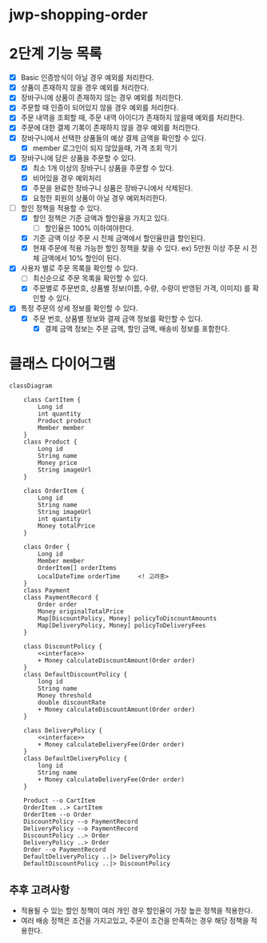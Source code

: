 # jwp-shopping-order

# 2단계 기능 목록

- [x] Basic 인증방식이 아닐 경우 예외를 처리한다.
- [x] 상품이 존재하지 않을 경우 예외를 처리한다.
- [x] 장바구니에 상품이 존재하지 않는 경우 예외를 처리한다.
- [x] 주문할 때 인증이 되어있지 않을 경우 예외를 처리한다.
- [x] 주문 내역을 조회할 때, 주문 내역 아이디가 존재하지 않을때 예외를 처리한다.
- [x] 주문에 대한 결제 기록이 존재하지 않을 경우 예외를 처리한다.
- [x] 장바구니에서 선택한 상품들의 예상 결제 금액을 확인할 수 있다.
    - [x] member 로그인이 되지 않았을때, 가격 조회 막기
- [x] 장바구니에 담은 상품을 주문할 수 있다.
    - [x] 최소 1개 이상의 장바구니 상품을 주문할 수 있다.
    - [x] 비어있을 경우 예외처리
    - [x] 주문을 완료한 장바구니 상품은 장바구니에서 삭제된다.
    - [x] 요청한 회원의 상품이 아닐 경우 예외처리한다.
- [ ] 할인 정책을 적용할 수 있다.
    - [x] 할인 정책은 기준 금액과 할인율을 가지고 있다.
        - [ ] 할인율은 100% 이하여야한다.
    - [x] 기준 금액 이상 주문 시 전체 금액에서 할인율만큼 할인된다.
    - [x] 현재 주문에 적용 가능한 할인 정책을 찾을 수 있다.
      ex) 5만원 이상 주문 시 전체 금액에서 10% 할인이 된다.
- [x] 사용자 별로 주문 목록을 확인할 수 있다.
    - [ ] 최신순으로 주문 목록을 확인할 수 있다.
    - [x] 주문별로 주문번호, 상품별 정보(이름, 수량, 수량이 반영된 가격, 이미지) 를 확인할 수 있다.
- [x] 특정 주문의 상세 정보를 확인할 수 있다.
    - [x] 주문 번호, 상품별 정보와 결제 금액 정보를 확인할 수 있다.
        - [x] 결제 금액 정보는 주문 금액, 할인 금액, 배송비 정보를 포함한다.

# 클래스 다이어그램

```mermaid
classDiagram

    class CartItem {
        Long id
        int quantity
        Product product
        Member member
    }
    class Product {
        Long id
        String name
        Money price
        String imageUrl
    }

    class OrderItem {
        Long id
        String name
        String imageUrl
        int quantity
        Money totalPrice
    }

    class Order {
        Long id
        Member member
        OrderItem[] orderItems
        LocalDateTime orderTime     <! 고려중>
    }
    class Payment
    class PaymentRecord {
        Order order
        Money originalTotalPrice
        Map[DiscountPolicy, Money] policyToDiscountAmounts
        Map[DeliveryPolicy, Money] policyToDeliveryFees
    }

    class DiscountPolicy {
        <<interface>>
        + Money calculateDiscountAmount(Order order)
    }
    class DefaultDiscountPolicy {
        long id
        String name
        Money threshold
        double discountRate
        + Money calculateDiscountAmount(Order order)
    }

    class DeliveryPolicy {
        <<interface>>
        + Money calculateDeliveryFee(Order order)
    }
    class DefaultDeliveryPolicy {
        long id
        String name
        + Money calculateDeliveryFee(Order order)
    }

    Product --o CartItem
    OrderItem ..> CartItem
    OrderItem --o Order
    DiscountPolicy --o PaymentRecord
    DeliveryPolicy --o PaymentRecord
    DiscountPolicy ..> Order
    DeliveryPolicy ..> Order
    Order --o PaymentRecord
    DefaultDeliveryPolicy ..|> DeliveryPolicy
    DefaultDiscountPolicy ..|> DiscountPolicy

```

## 추후 고려사항

- 적용될 수 있는 할인 정책이 여러 개인 경우 할인율이 가장 높은 정책을 적용한다.
- 여러 배송 정책은 조건을 가지고있고, 주문이 조건을 만족하는 경우 해당 정책을 적용한다.